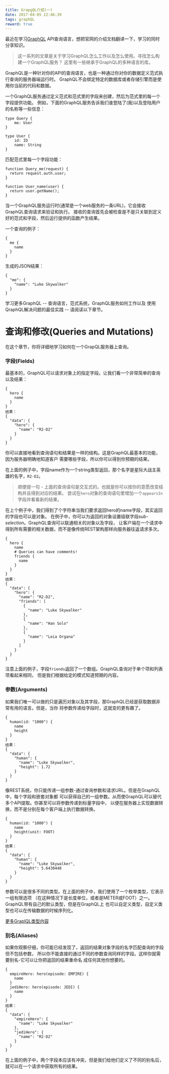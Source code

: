 ```yaml
---
title: GrapgQL介绍(一)
date: 2017-04-05 22:46:39
tags: graphQL
reward: true
---
```


最近在学习[GraphQL](http://www.graphql.org/) API查询语言，想把官网的介绍文档翻译一下，学习的同时分享知识。



> 这一系列的文章是关于学习GraphQL怎么工作以及怎么使用。寻找怎么构建一个GraphQL服务？
> 这里有一些继承于GraphQL的多种语言的库。

<!--more-->

GraphQL是一种针对你的API的查询语言，也是一种通过你对你的数据定义范式执行查询的服务器端运行时。
GraphQL不会绑定特定的数据库或者存储引擎而是使用你当前的代码和数据。


一个GraphQL服务通过定义范式和范式里的字段来创建，然后为范式里的每一个字段提供功能。
例如，下面的GraphQL服务告诉我们谁登陆了(我)以及登陆用户的名称等一些信息：

	type Query {
		me: User
	}

	type User {
		id: ID
		name: String
	}

匹配范式里每一个字段功能：

	function Query_me(request) {
	  return request.auth.user;
	}

	function User_name(user) {
	  return user.getName();
	}

当一个GraphQL服务运行时(通常是一个web服务的一条URL)，它会接收GraphQL查询请求来验证和执行。
接收的查询首先会被检查是不是只关联到定义好的范式和字段，然后运行提供的函数产生结果。

一个查询的例子：

	{
	  me {
		name
	  }
	}

生成的JSON结果：

	{
	  "me": {
		"name": "Luke Skywalker"
	  }
	}
	
学习更多GraphQL -- 查询语言，范式系统，GraphQL服务如何工作以及
使用QraphQL解决问题的最佳实践 -- 请阅读以下章节。

# 查询和修改(Queries and Mutations)

在这个章节，你将详细地学习如何在一个GrapQL服务器上查询。

### 字段(Fields)

最基本的，GraphQL可以请求对象上的指定字段。让我们看一个非常简单的查询以及结果：

	{
	  hero {
		name
	  }
	}
	结果：
	{
	  "data": {
		"hero": {
		  "name": "R2-D2"
		}
	  }
	}

你可以直接地看到查询语句和结果是一样的结构。这是GraphQL最基本的功能，因为服务器明确地知道客户
需要哪些字段，所以你可以得到你预期的结果。

在上面的例子中，字段name作为一个string类型返回，那个名字是星际大战主英雄的名字，`R2-D2`。


> 顺便提一句 - 上面的查询语句是交互式的。也就是你可以按你的意愿改变结构并且得到对应的结果。
> 尝试在`hero`对象的查询语句里增加一个`appearsIn`字段并看看新的结果。

在上个例子中，我们得到了个字符串当我们要求返回hero的name字段，其实返回的字段也可以是对象。
在例子中，你可以为返回的对象设置级联字段*sub-selection*。GraphQL查询可以联通相关的对象以及字段，
让客户端在一个请求中得到所有需要的相关数据，而不是像传统REST架构那样向服务器往返请求多次。

	{
	  hero {
		name
		# Queries can have comments!
		friends {
		  name
		}
	  }
	}
	结果：
	{
	  "data": {
		"hero": {
		  "name": "R2-D2",
		  "friends": [
			{
			  "name": "Luke Skywalker"
			},
			{
			  "name": "Han Solo"
			},
			{
			  "name": "Leia Organa"
			}
		  ]
		}
	  }
	}

注意上面的例子，字段`friends`返回了一个数组。GraphQL查询对于单个项和列表项看起来相同，
但是我们根据给定的模式知道预期的内容。


### 参数(Arguments)

如果我们唯一可以做的只是遍历对象以及其字段，那GraphQL已经是获取数据非常有用的语言。但是，当你
将参数传递给字段时，这就变的更有趣了。

	{
	  human(id: "1000") {
		name
		height
	  }
	}
	结果：
	{
	  "data": {
		"human": {
		  "name": "Luke Skywalker",
		  "height": 1.72
		}
	  }
	}

像REST系统，你只能传递一组参数-通过查询参数和请求URL。但是在GraphQL中，每个字段和嵌套对象都
可以获得自己的一组参数。从而使GraphQL可以替代多个API提取。你甚至可以将参数传递到标量字段中，
以便在服务器上实现数据转换，而不是分别在每个客户端上执行数据转换。

	{
	  human(id: "1000") {
		name
		height(unit: FOOT)
	  }
	}
	结果：
	{
	  "data": {
		"human": {
		  "name": "Luke Skywalker",
		  "height": 5.6430448
		}
	  }
	}

参数可以是很多不同的类型。在上面的例子中，我们使用了一个枚举类型，它表示一组有限选项
（在这种情况下是长度单位，或者是METER或FOOT）之一。GraphQL带有自己的默认类型，但是在GraphQL上
也可以自定义类型，自定义类型也可以在传输数据的时候序列化。

[更多GraplQL类型内容](http://graphql.org/learn/schema/)


### 别名(Aliases)

如果你观察仔细，你可能已经发现了，返回的结果对象字段的名字匹配查询的字段但不包括参数，
所以你不能直接的通过不同的参数查询同样的字段。这样你就需要别名-它可以让你把返回的结果重命名
成任何其他你想要的。

	{
	  empireHero: hero(episode: EMPIRE) {
		name
	  }
	  jediHero: hero(episode: JEDI) {
		name
	  }
	}
	结果：
	{
	  "data": {
		"empireHero": {
		  "name": "Luke Skywalker"
		},
		"jediHero": {
		  "name": "R2-D2"
		}
	  }
	}

在上面的例子中，两个字段本应该有冲突，但是我们给他们定义了不同的别名后，
就可以在一个请求中获取所有的结果。
